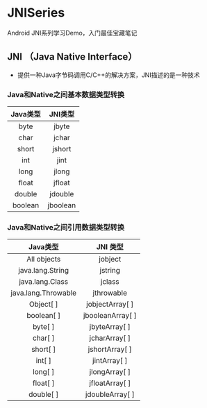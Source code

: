 # JNISeries
Android JNI系列学习Demo，入门最佳宝藏笔记

## JNI （Java Native Interface）

- 提供一种Java字节码调用C/C++的解决方案，JNI描述的是一种技术

### Java和Native之间基本数据类型转换

| Java类型 | JNI类型 |
| :--------: | :-------: |
|	byte |	jbyte	|
|	char |	jchar	|
|	short |	jshort	|
|	int |	jint	|
|	long |	jlong	|
|	float |	jfloat	|
|	double |	jdouble	|
|	boolean |	jboolean	|

### Java和Native之间引用数据类型转换

| Java类型 | JNI 类型 |
| :--------: | :--------: |
| All objects | jobject |
| java.lang.String | jstring |
| java.lang.Class | jclass |
| java.lang.Throwable | jthrowable |
| Object[ ] | jobjectArray[ ] |
| boolean[ ] | jbooleanArray[ ] |
| byte[ ] | jbyteArray[ ] |
| char[ ] | jcharArray[ ] |
| short[ ] | jshortArray[ ] |
| int[ ] | jintArray[ ] |
| long[ ] | jlongArray[ ] |
| float[ ] | jfloatArray[ ] |
| double[ ] | jdoubleArray[ ] |

